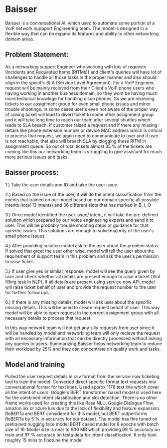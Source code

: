 # Baisser

Baisser is a conversational AI, which used to automate some portion of a VoIP network suppport Engineering team. The model is designed in a flexible way that can be expand its features and ability to other networking domain areas.

## Problem Statement:

As a networking support Engineer who working with lots of requests (Incidents and Requested Items (RITMs)) and client's queries will have lot of challenges to handle all those tasks in the proper manner and also should align in the specific SLA (Service Level Agreement). For a VoIP Engineer, request will be mainly recieved from their Client's VoIP phone users who having working in another business domain, so they wont be having much more technical knowlege for handling cisco phones. So we are recieving tickets to our assignment group for even small phone issues and minor trouble shootings. In some cases user's even not aware of the proper way of raising ticket will lead to divert ticket to some other assignment group and it will take long time to reach our team after several shuttles which leads to SLA breach. If customer raised a request and if there any missing details like phone extension number or device MAC address which is critical to process that request, we again need to communicate to user and if user is not reachable, that also will breach SLA by clogging these RITM in assignment queue. So out of total tickets almost 35 % of the tickets are coming like this our networking team is struggling to give assistant for much more serious issues and tasks.

## Baisser process:

1.) Take the user details and ID and take the user issue.

2.) Based on the issue of the user, it will do the intent classification from the intents that trained on our model based on our domain specific all possible intents (total 13 intents) and 36 different slots that has marked in B, I, O

3.) Once model identified the user issue/ intent, it will take the pre-defined solution which prepared by our Voice engineering experts and send it to user. This will be probably trouble shooting steps or guidance for that specific issues. This solutions are enough to solve majority of the user's small phone issues.

4.) After providing solution model ask to the user about the problem status. If solved that greet the user other wise, model will tell the user about the requirement of support team in this problem and ask the user's permission to raise ticket.

5.) If user give yes or similar response, model will see the query given by user and check whether all details are present enough to raise a ticket.(Slot filling task in NLP), if all details are present using service now API, model will raise ticket behalf of user and provide the request number to the user for further follow ups.

6.) If there is any missing details, model will ask user about the specific missing details. This will be used to create request behalf of user. This way model will be able to open request in the correct assignment group with all necessary details to process that request.

In this way network team will not get any silly requests from user since it will be handled by model and networking team will only recieve the request with all necessary information that can be directly processed without asking any queries to users. Summarizing Baisser helps networking team to reduce their workload by 25% and they can concentrate on quality work and tasks.

## Model and training

Pulled the user request details in csv format from the service now ticketing tool to train the model. Converted direct specific format text requests into conversational format for text lines. Used approx 1178 text line which cover all the intent of users. Google's BERT transformer based model is used here for the combined intent classification and slot detection. There is no other frame works used for creating this like Rasa NLU, Google Dialogue Flow, amazon lex or azure luis due to the lack of flexibility and feature expansion. RoBERTa and BERT considered for this model, but BERT outperforms RoBERTa by 5 % in accuracy for our dataset.
The model has fine tuned on pretrained hugging face model BERT cased model for 8 epochs with batch size of 16. Model size is near to 900 MB which providing 99 % accuracy on train and 97 % accuracy on testa data for intent classification. It only took roughly 15 mins to finetune the model.


